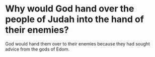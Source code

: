 # Why would God hand over the people of Judah into the hand of their enemies?

God would hand them over to their enemies because they had sought advice from the gods of Edom. 